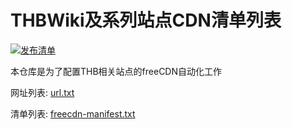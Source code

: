 # THBWiki及系列站点CDN清单列表

[![发布清单](https://github.com/thwiki/thb-freecdn/actions/workflows/build.yml/badge.svg)](https://github.com/thwiki/thb-freecdn/actions/)

本仓库是为了配置THB相关站点的freeCDN自动化工作

网址列表: [url.txt](https://github.com/thwiki/thb-freecdn/blob/main/url.txt)

清单列表: [freecdn-manifest.txt](https://github.com/thwiki/thb-freecdn/blob/release/freecdn-internal/freecdn-manifest.txt)